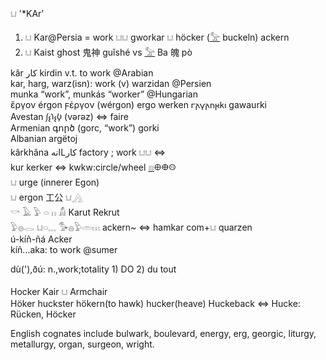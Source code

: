 𓂓 '*KAr'  

1. 𓂓 Kar@Persia = work 𓂓𓂓 gworkar 𓂓 höcker ([𓅡](𓅡) buckeln) ackern  
2. 𓂓 Kaist ghost 鬼神 guǐshé vs [𓅡](𓅡) Ba 魄 pò  

kâr كار   kirdin v.t. to work  @Arabian  
kar, harg, warz(isn): work (v) warzidan @Persien  
munka “work”, munkás “worker” @Hungarian  
ἔργον érgon  ϝέργον (wérgon) ergo werken 𐌲𐌰𐍅𐌰𐌿𐍂𐌺𐌹 gawaurki  
Avestan 𐬬𐬆𐬭𐬆𐬰‏ (vərəz) ⇔ faire  
Armenian գործ (gorc, “work”) gorki  
Albanian argëtoj  
kârkhâna انهLكار factory ; work 𓂓𓂓  ⇔  
kur kerker ⇔ kwkw:circle/wheel  [𓊖](𓊖)𐀏𐃏𐀤  
𓂓 urge (innerer Egon)  
𓂓 ergon 工公 𓂓[𓂻](𓂻)  
𓎡 𓄿 𓅱 𓏏 𓏮 𓀋  Karut Rekrut  
𓅱𓐍𓂋  𓂓𓏏𓈓  𓅜𓐍𓅱𓏛𓏥 ackern~   ⇔ hamkar com+𓂓  quarzen  
ú-kíñ-ñá   Acker  
kíñ...aka: to work @sumer  

dù('),ðú: n.,work;totality 1) DO 2) du tout  



Hocker Kair 𓂓 Armchair  
Höker huckster hökern(to hawk) hucker(heave) Huckeback ⇔ Hucke: Rücken, Höcker  

English cognates include bulwark, boulevard, energy, erg, georgic, liturgy, metallurgy, organ, surgeon, wright.  